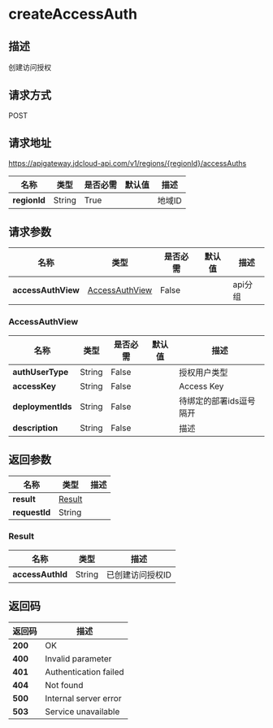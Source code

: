 # createAccessAuth


## 描述
创建访问授权

## 请求方式
POST

## 请求地址
https://apigateway.jdcloud-api.com/v1/regions/{regionId}/accessAuths

|名称|类型|是否必需|默认值|描述|
|---|---|---|---|---|
|**regionId**|String|True| |地域ID|

## 请求参数
|名称|类型|是否必需|默认值|描述|
|---|---|---|---|---|
|**accessAuthView**|[AccessAuthView](createaccessauth#accessauthview)|False| |api分组|

### <div id="accessauthview">AccessAuthView</div>
|名称|类型|是否必需|默认值|描述|
|---|---|---|---|---|
|**authUserType**|String|False| |授权用户类型|
|**accessKey**|String|False| |Access Key|
|**deploymentIds**|String|False| |待绑定的部署ids逗号隔开|
|**description**|String|False| |描述|

## 返回参数
|名称|类型|描述|
|---|---|---|
|**result**|[Result](createaccessauth#result)| |
|**requestId**|String| |

### <div id="result">Result</div>
|名称|类型|描述|
|---|---|---|
|**accessAuthId**|String|已创建访问授权ID|

## 返回码
|返回码|描述|
|---|---|
|**200**|OK|
|**400**|Invalid parameter|
|**401**|Authentication failed|
|**404**|Not found|
|**500**|Internal server error|
|**503**|Service unavailable|
